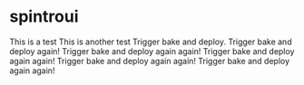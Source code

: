 # spintroui

This is a test
This is another test
Trigger bake and deploy.
Trigger bake and deploy again!
Trigger bake and deploy again again!
Trigger bake and deploy again again!
Trigger bake and deploy again again!
Trigger bake and deploy again again!
